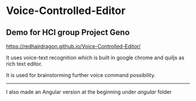 # Voice-Controlled-Editor
## Demo for HCI group Project Geno ##

https://redhairdragon.github.io/Voice-Controlled-Editor/

It uses  voice-text recognition which is built in google chrome and quiljs as rich text editor.

It is used for brainstorming further voice command possibility.



----

I also made an Angular version at the beginning under *angular* folder

